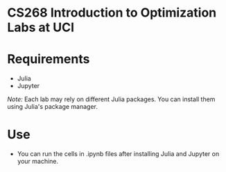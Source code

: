 # CS268 Introduction to Optimization Labs at UCI

# Requirements
* Julia
* Jupyter

*Note:* Each lab may rely on different Julia packages. You can install them using Julia's package manager.

# Use
* You can run the cells in .ipynb files after installing Julia and Jupyter on your machine.

